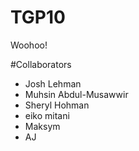 # TGP10

Woohoo!



#Collaborators

- Josh Lehman
- Muhsin Abdul-Musawwir
- Sheryl Hohman
- eiko mitani
- Maksym
- AJ

